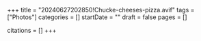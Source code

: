 +++
title = "20240627202850!Chucke-cheeses-pizza.avif"
tags = ["Photos"]
categories = []
startDate = ""
draft = false
pages = []

citations = []
+++
